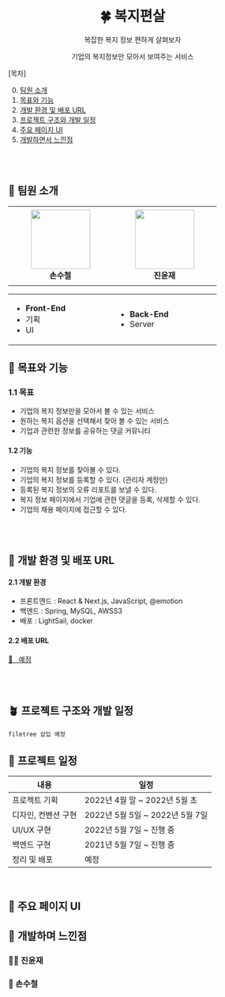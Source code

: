 <div align="center">
  <h1>🍀 복지편살</h1>
  <p>복잡한 복지 정보 편하게 살펴보자</p>
  <p>기업의 복지정보만 모아서 보여주는 서비스</p>
</div>

[목차]

0. [팀원 소개](#chapter-0)
1. [목표와 기능](#chapter-1)
2. [개발 환경 및 배포 URL](#chapter-2)
3. [프로젝트 구조와 개발 일정](#chapter-3)
4. [주요 페이지 UI](#chapter-4)
5. [개발하면서 느낀점](#chapter-5)

<br>
<br>

## 🌷 팀원 소개 <a id="chapter-0"></a>

<table>
    <tr height="160px">
        <td align="center" width="195px">
            <a href="https://github.com/IRONDESK"><img height="120px" width="120px" src="https://github.com/IRONDESK.png"/></a>
            <br />
            <strong>손수철</strong>
        </td>
        <td align="center" width="195px">
            <a href="https://github.com/jinyun3075"><img height="120px" width="120px" src="https://github.com/jinyun3075.png"/></a>
            <br />
            <strong>진윤재</strong>
        </td>
    </tr>
</table>
<table>
    <tr>
        <td width="195px">
            <ul>
            <li><strong>Front-End</strong></li> 
            <li>기획</li>
            <li>UI</li>
            </ul>
        </td>
        <td width="195px">
            <ul>
            <li><strong>Back-End</strong></li> 
            <li>Server</li>
            </ul>
        </td>
    </tr>
</table>

## 🌼 목표와 기능 <a id="chapter-1"></a>

### 1.1 목표

- 기업의 복지 정보만을 모아서 볼 수 있는 서비스
- 원하는 복지 옵션을 선택해서 찾아 볼 수 있는 서비스
- 기업과 관련한 정보를 공유하는 댓글 커뮤니티

#### 1.2 기능

- 기업의 복지 정보를 찾아볼 수 있다.
- 기업의 복지 정보를 등록할 수 있다. (관리자 계정만)
- 등록된 복지 정보의 오류 리포트를 보낼 수 있다.
- 복지 정보 페이지에서 기업에 관한 댓글을 등록, 삭제할 수 있다.
- 기업의 채용 페이지에 접근할 수 있다.

<br><br>

## 🌵 개발 환경 및 배포 URL <a id="chapter-2"></a>

#### 2.1 개발 환경

- 프론트엔드 : React & Next.js, JavaScript, @emotion
- 백엔드 : Spring, MySQL, AWSS3
- 배포 : LightSail, docker

#### 2.2 배포 URL

<a href="#">🔗 &nbsp; 예정</a>

<br><br>

## 🪴 프로젝트 구조와 개발 일정 <a id="chapter-3"></a>

```
filetree 삽입 예정
```

## 🌳 프로젝트 일정

| 내용                | 일정                              |
| ------------------- | --------------------------------- |
| 프로젝트 기획       | 2022년 4월 말 ~ 2022년 5월 초 |
| 디자인, 컨벤션 구현 | 2022년 5월 5일 ~ 2022년 5월 7일  |
| UI/UX 구현           | 2022년 5월 7일 ~ 진행 중 |
| 백엔드 구현         | 2021년 5월 7일 ~ 진행 중 |
| 정리 및 배포        | 예정  |

<br>


## 🎍 주요 페이지 UI <a id="chapter-4"></a>

## 🥪 개발하며 느낀점 <a id="chapter-5"></a>

### 💁‍♂️ 진윤재

### 🙋 손수철


